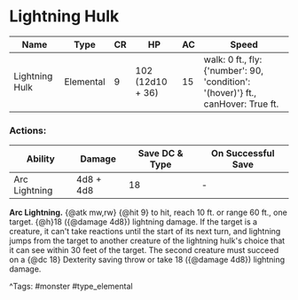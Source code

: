 # Lightning Hulk

| Name | Type | CR | HP | AC | Speed |
|------|------|----|----|----|-------|
| Lightning Hulk | Elemental | 9 | 102 (12d10 + 36) | 15 | walk: 0 ft., fly: {'number': 90, 'condition': '(hover)'} ft., canHover: True ft. |

### Actions:

| Ability | Damage | Save DC & Type | On Successful Save |
|---------|--------|----------------|--------------------|
| Arc Lightning | 4d8 + 4d8 | 18 | - |


**Arc Lightning.** {@atk mw,rw} {@hit 9} to hit, reach 10 ft. or range 60 ft., one target. {@h}18 ({@damage 4d8}) lightning damage. If the target is a creature, it can't take reactions until the start of its next turn, and lightning jumps from the target to another creature of the lightning hulk's choice that it can see within 30 feet of the target. The second creature must succeed on a {@dc 18} Dexterity saving throw or take 18 ({@damage 4d8}) lightning damage.

^Tags: #monster #type_elemental